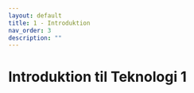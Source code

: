 ```yaml
---
layout: default
title: 1 - Introduktion
nav_order: 3
description: ""
---
```

# Introduktion til Teknologi 1



